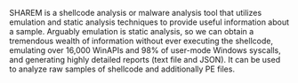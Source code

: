 SHAREM is a shellcode analysis or malware analysis tool that utilizes emulation and static analysis techniques to provide useful information about a sample. Arguably emulation is static analysis, so we can obtain a tremendous wealth of information without ever executing the shellcode, emulating over 16,000 WinAPIs and 98% of user-mode Windows syscalls, and generating highly detailed reports (text file and JSON).
It can be used to analyze raw samples of shellcode and additionally PE files.